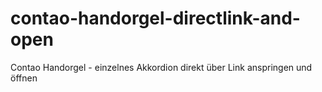 # contao-handorgel-directlink-and-open
Contao Handorgel - einzelnes Akkordion direkt über Link anspringen und öffnen
